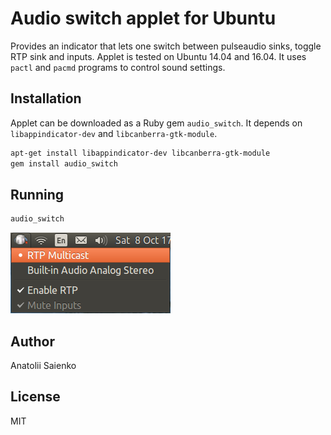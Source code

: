 # Audio switch applet for Ubuntu

Provides an indicator that lets one switch between pulseaudio sinks, toggle RTP sink and inputs. Applet is tested on
Ubuntu 14.04 and 16.04. It uses `pactl` and `pacmd` programs to control sound settings.

## Installation

Applet can be downloaded as a Ruby gem `audio_switch`. It depends on `libappindicator-dev` and `libcanberra-gtk-module`.

```bash
apt-get install libappindicator-dev libcanberra-gtk-module
gem install audio_switch
```  

## Running

```bash
audio_switch
```

![screenshot](img/screenshot.png)

## Author

Anatolii Saienko

## License  

MIT
